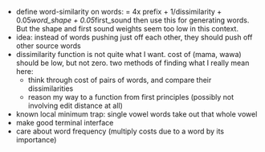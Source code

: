 - define word-similarity on words:
  = 4x prefix + 1/dissimilarity + 0.05*word_shape + 0.05*first_sound
  then use this for generating words.
  But the shape and first sound weights seem too low in this context.
- idea: instead of words pushing just off each other, they should push off other source words
- dissimilarity function is not quite what I want.
  cost of (mama, wawa) should be low, but not zero.
  two methods of finding what I really mean here:
    - think through cost of pairs of words, and compare their dissimilarities
    - reason my way to a function from first principles
      (possibly not involving edit distance at all)
- known local minimum trap: single vowel words take out that whole vowel
- make good terminal interface
- care about word frequency (multiply costs due to a word by its importance)